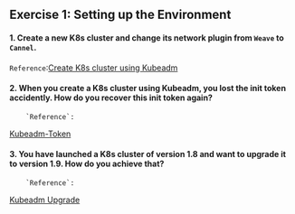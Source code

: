 ## Exercise 1: Setting up the Environment
#### 1. Create a new K8s cluster and change its network plugin from `Weave` to `Cannel`.  
`Reference`:[Create K8s cluster using Kubeadm](https://kubernetes.io/docs/setup/independent/create-cluster-kubeadm)

#### 2. When you create a K8s cluster using Kubeadm, you lost the init token accidently. How do you recover this init token again?
        `Reference`: 

[Kubeadm-Token](https://kubernetes.io/docs/reference/setup-tools/kubeadm/kubeadm-token/)

#### 3. You have launched a K8s cluster of version 1.8 and want to upgrade it to version 1.9. How do you achieve that?
        `Reference`: 

[Kubeadm Upgrade](https://kubernetes.io/docs/tasks/administer-cluster/upgrade-downgrade/kubeadm-upgrade-1-9/)

